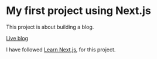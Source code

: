 # My first project using Next.js

This project is about building a blog.

[Live blog](https://nextjs-blog-n1kssz9im-magn902m.vercel.app/)

I have followed [Learn Next.js](https://nextjs.org/learn), for this project.
